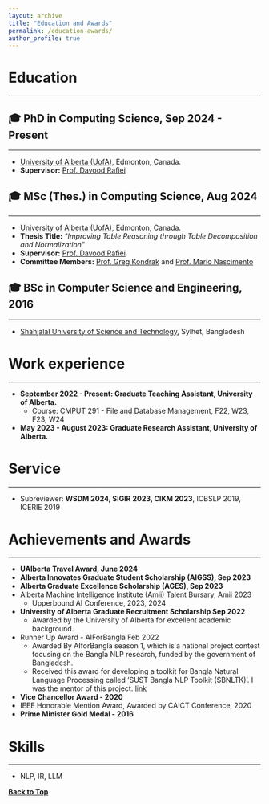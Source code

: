 ```yaml
---
layout: archive
title: "Education and Awards"
permalink: /education-awards/
author_profile: true
---
```

# Education
-----------
## 🎓 PhD in Computing Science, Sep 2024 - Present
---------------------------------
* [University of Alberta (UofA)](https://www.ualberta.ca/index.html), Edmonton, Canada.
* **Supervisor:** [Prof. Davood Rafiei](https://webdocs.cs.ualberta.ca/~drafiei/)

## 🎓 MSc (Thes.) in Computing Science, Aug 2024
---------------------------------
* [University of Alberta (UofA)](https://www.ualberta.ca/index.html), Edmonton, Canada.
* **Thesis Title:** *"Improving Table Reasoning through Table Decomposition and Normalization"*
* **Supervisor:** [Prof. Davood Rafiei](https://webdocs.cs.ualberta.ca/~drafiei/)
* **Committee Members:** [Prof. Greg Kondrak](http://webdocs.cs.ualberta.ca/~kondrak/) and [Prof. Mario Nascimento](https://apps.ualberta.ca/directory/person/mnascime)

## 🎓 BSc in Computer Science and Engineering, 2016
--------------------------------------------------
* [Shahjalal University of Science and Technology](https://www.sust.edu), Sylhet, Bangladesh 

# Work experience
-----------
* **September 2022 - Present: Graduate Teaching Assistant, University of Alberta.**
  * Course: CMPUT 291 - File and Database Management, F22, W23, F23, W24
* **May 2023 - August 2023: Graduate Research Assistant, University of Alberta.** 

# Service 
----------- 
* Subreviewer: **WSDM 2024, SIGIR 2023, CIKM 2023**, ICBSLP 2019, ICERIE 2019

# Achievements and Awards
-----------
* **UAlberta Travel Award, June 2024** 
* **Alberta Innovates Graduate Student Scholarship (AIGSS), Sep 2023** 
* **Alberta Graduate Excellence Scholarship (AGES), Sep 2023**
* Alberta Machine Intelligence Institute (Amii) Talent Bursary, Amii 2023
  * Upperbound AI Conference, 2023, 2024
* **University of Alberta Graduate Recruitment Scholarship Sep 2022** 
  * Awarded by the University of Alberta for excellent academic background.
* Runner Up Award - AIForBangla Feb 2022
  * Awarded By AIforBangla season 1, which is a national project contest focusing on the Bangla NLP research, funded by the government of Bangladesh.
  * Received this award for developing a toolkit for Bangla Natural Language Processing called ’SUST Bangla NLP Toolkit (SBNLTK)’. I was the mentor of this project. [link]()
* **Vice Chancellor Award - 2020**
* IEEE Honorable Mention Award, Awarded by CAICT Conference, 2020 
* **Prime Minister Gold Medal - 2016**

# Skills
-----------
* NLP, IR, LLM

[**Back to Top**](#)